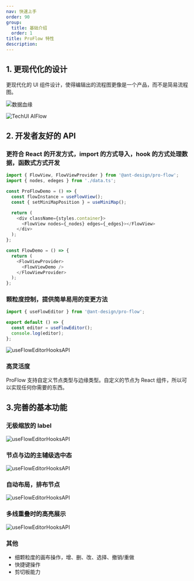 ```yaml
---
nav: 快速上手
order: 90
group:
  title: 基础介绍
  order: 1
title: ProFlow 特性
description:
---
```


## 1. 更现代化的设计

更现代化的 UI 组件设计，使得编辑出的流程图更像是一个产品，而不是简易流程图。

![数据血缘](https://mdn.alipayobjects.com/huamei_d2ejos/afts/img/A*maMgRb1J65EAAAAAAAAAAAAADvl6AQ/original)

![TechUI AIFlow](https://mdn.alipayobjects.com/huamei_d2ejos/afts/img/A*FomjTqiZJuMAAAAAAAAAAAAADvl6AQ/original)

## 2. 开发者友好的 API

### 更符合 React 的开发方式，import 的方式导入，hook 的方式处理数据，函数式方式开发

```js
import { FlowView, FlowViewProvider } from '@ant-design/pro-flow';
import { nodes, edeges } from './data.ts';

const ProFlowDemo = () => {
  const flowInstance = useFlowView();
  const { setMiniMapPosition } = useMiniMap();

  return (
    <div className={styles.container}>
      <FlowView nodes={_nodes} edges={_edges}></FlowView>
    </div>
  );
};

const FlowDemo = () => {
  return (
    <FlowViewProvider>
      <FlowViewDemo />
    </FlowViewProvider>
  );
};
```

### 颗粒度控制，提供简单易用的变更方法

```js
import { useFlowEditor } from '@ant-design/pro-flow';

export default () => {
  const editor = useFlowEditor();
  console.log(editor);
};
```

![useFlowEditorHooksAPI](https://mdn.alipayobjects.com/huamei_d2ejos/afts/img/A*SAy8QImFmQkAAAAAAAAAAAAADvl6AQ/original)

### 高灵活度

ProFlow 支持自定义节点类型与边缘类型。自定义的节点为 React 组件，所以可以实现任何你需要的东西。

## 3.完善的基本功能

### 无极缩放的 label

![useFlowEditorHooksAPI](https://mdn.alipayobjects.com/huamei_d2ejos/afts/img/A*yelHRaDzbgQAAAAAAAAAAAAADvl6AQ/original)

### 节点与边的主辅级选中态

![useFlowEditorHooksAPI](https://mdn.alipayobjects.com/huamei_d2ejos/afts/img/A*yelHRaDzbgQAAAAAAAAAAAAADvl6AQ/original)

### 自动布局，排布节点

![useFlowEditorHooksAPI](https://mdn.alipayobjects.com/huamei_d2ejos/afts/img/A*xkYKSba1vU8AAAAAAAAAAAAADvl6AQ/original)

### 多线重叠时的高亮展示

![useFlowEditorHooksAPI](https://mdn.alipayobjects.com/huamei_d2ejos/afts/img/A*9zH3TYNCuygAAAAAAAAAAAAADvl6AQ/original)

### 其他

- 细颗粒度的画布操作，增、删、改、选择、撤销/重做
- 快捷键操作
- 剪切板能力
